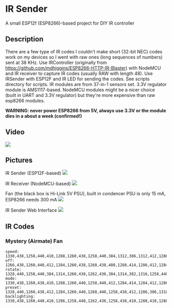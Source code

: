 # IR Sender

A small ESP12f (ESP8266)-based project for DIY IR controller

## Description

There are a few type of IR codes I couldn't make short (32-bit NEC) codes work on my devices so I went with raw ones (long sequences of numbers) sent at 38 KHz.
Use IRController (originally from https://github.com/mdhiggins/ESP8266-HTTP-IR-Blaster) with NodeMCU and IR receiver to capture IR codes (usually RAW with length 48).
Use IRSender with ESP12F and IR LED for sending the codes. See scripts directory for scripts.
IR modules are from 37-in-1 sensors set. 3.3V regulator module is AMS1117-based.
NodeMCU modules might be a nicer choice (built in UART and 3.3V regulator) but they're more expensive than raw esp8266 modules.

**WARNING: never power ESP8266 from 5V, always use 3.3V or the module dies in a about a week (confirmed!)**



## Video

[![](http://img.youtube.com/vi/UZf-yPra764/maxresdefault.jpg)](https://youtu.be/UZf-yPra764)

## Pictures

IR Sender (ESP12F-based)
![](https://i.imgur.com/cuKyaiH.jpg)

IR Receiver (NodeMCU-based)
![](https://i.imgur.com/2mgzBxz.jpg)

Fan (the black box is Hi-Link 5V PSU), built in condencer PSU is only 15 mA, ESP8266 needs 300 mA
![](https://i.imgur.com/v785Rjy.jpg)

IR Sender Web Interface
![](https://i.imgur.com/6EhBSfD.jpg)

## IR Codes

### Mystery (Airmate) Fan
```
speed: 1330,438,1258,440,410,1288,1260,438,1258,440,384,1312,386,1312,412,1286,386,1312,386,1312,1260,440,384,8106,1264,438,1258,440,412,1284,1260,440,1258,438,384,1312,416,1284,384,1314,412,1286,386,1312,1260,438,386,8038,1328,440,1258,440,382,1314,1258,440,1258,440,384,1314,384,1314,410,1288,410,1288,386,1312,1264,434,386,8038,1328,440,1260,438,412,1284,1260,438,1260,438,412,1286,386,1312,386,1312,384,1314,386,1312,1260,438,386
off: 1266,438,1260,440,412,1284,1260,438,1260,438,408,1288,414,1286,412,1284,410,1288,386,1312,412,1284,1260,7230,1266,436,1260,438,410,1286,1260,438,1260,438,412,1284,414,1284,384,1314,410,1288,412,1286,412,1286,1262,7160,1330,440,1260,438,412,1284,1260,438,1258,440,408,1288,386,1310,388,1312,414,1284,388,1310,410,1288,1262,7160,1330,438,1260,438,410,1288,1260,438,1260,438,410,1288,414,1284,384,1314,384,1312,414,1284,412,1286,1260
rotate: 1328,440,1258,440,384,1314,1260,438,1262,436,384,1314,382,1316,1258,440,386,1310,388,1310,384,1314,384,8038,1328,440,1258,440,386,1310,1262,438,1258,438,414,1284,384,1314,1260,438,412,1286,382,1314,384,1314,384,8040,1330,436,1260,438,386,1312,1260,438,1258,440,386,1312,386,1312,1260,438,410,1288,386,1312,386,1312,386,8038,1330,438,1262,436,384,1314,1264,434,1258,440,384,1314,382,1314,1260,438,386,1312,402,1296,386,1314,384
mode: 1330,438,1260,438,410,1288,1260,440,1258,440,412,1284,414,1284,412,1286,412,1286,1262,436,410,1286,410,8012,1332,438,1260,438,410,1288,1260,438,1260,438,386,1310,414,1284,414,1284,410,1290,1260,438,412,1284,412,8010,1330,440,1260,438,412,1284,1260,440,1260,438,412,1284,412,1286,408,1288,414,1284,1260,438,412,1286,386,8036,1330,438,1260,440,410,1286,1260,440,1260,438,408,1288,410,1288,412,1284,412,1286,1260,438,414,1284,414
preset: 1328,440,1260,438,412,1284,1260,440,1260,440,1258,438,412,1286,386,1310,410,1288,388,1310,1258,440,1262,7228,1262,440,1258,440,410,1288,1260,438,1262,436,1260,436,386,1312,384,1314,412,1286,384,1312,1260,440,1262,7160,1328,440,1258,440,412,1284,1262,438,1258,440,1258,440,386,1312,386,1312,386,1312,386,1312,1262,438,1260,7162,1332,436,1258,440,414,1284,1260,438,1260,438,1258,440,410,1286,386,1312,384,1312,386,1312,1260,438,1260
backlighting: 1330,438,1260,440,410,1286,1258,440,1262,436,1258,438,410,1288,410,1288,414,1284,1260,440,1258,438,414,8008,1330,440,1258,440,412,1284,1258,440,1260,438,1260,436,384,1312,414,1284,386,1312,1260,438,1260,440,412,8076,1262,440,1260,438,410,1288,1260,440,1258,440,1258,438,412,1284,414,1284,410,1288,1262,436,1258,440,412,8010,1330,438,1260,438,410,1286,1260,440,1260,440,1258,438,408,1290,410,1288,410,1288,1260,440,1260,440,410
```



